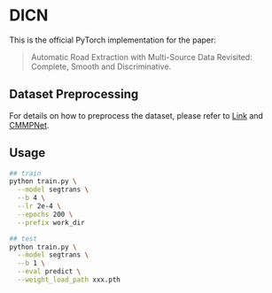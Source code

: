 # DICN
This is the official PyTorch implementation for the paper:

> Automatic Road Extraction with Multi-Source Data Revisited: Complete, Smooth and Discriminative.

## Dataset Preprocessing
For details on how to preprocess the dataset, please refer to [Link](https://github.com/suniique/Leveraging-Crowdsourced-GPS-Data-for-Road-Extraction-from-Aerial-Imagery) and [CMMPNet](https://github.com/liulingbo918/CMMPNet/tree/main).

## Usage
```bash
## train
python train.py \
  --model segtrans \
  --b 4 \
  --lr 2e-4 \
  --epochs 200 \
  --prefix work_dir

## test
python train.py \
  --model segtrans \
  --b 1 \
  --eval predict \
  --weight_load_path xxx.pth
```
